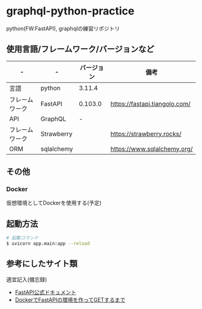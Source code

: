 # graphql-python-practice
python(FW:FastAPI), graphqlの練習リポジトリ

## 使用言語/フレームワーク/バージョンなど
| -              | -          | バージョン | 備考                          | 
| -------------- | ---------- | ---------- | ----------------------------- | 
| 言語           | python     | 3.11.4     |                               | 
| フレームワーク | FastAPI    | 0.103.0    | https://fastapi.tiangolo.com/ | 
| API            | GraphQL    | -          |                               | 
| フレームワーク | Strawberry |            | https://strawberry.rocks/     | 
| ORM            | sqlalchemy |            | https://www.sqlalchemy.org/   | 


## その他
### Docker
仮想環境としてDockerを使用する(予定)


## 起動方法
```bash
# 起動コマンド
$ uvicorn app.main:app --reload
```


## 参考にしたサイト類
適宜記入(備忘録)

- [FastAPI公式ドキュメント](https://fastapi.tiangolo.com/ja/)
- [DockerでFastAPIの環境を作ってGETするまで](https://zenn.dev/satonopan/articles/c4e6d55a64da0c)